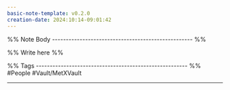 ```yaml
---
basic-note-template: v0.2.0
creation-date: 2024:10:14-09:01:42
---
```


%% Note Body --------------------------------------------------- %%

%% Write here %%






%% Tags ------------------------------------------------------- %%
#People 
#Vault/MetXVault
___